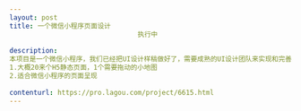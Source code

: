 ```yaml
---                
layout: post       
title: 一个微信小程序页面设计
                                执行中
           
description: 
本项目是一个微信小程序，我们已经把UI设计样稿做好了，需要成熟的UI设计团队来实现和完善，大概的内容包括：
1.大概20来个H5静态页面，1个需要拖动的小地图
2.适合微信小程序的页面呈现
     
contenturl: https://pro.lagou.com/project/6615.html      
---                 
```

